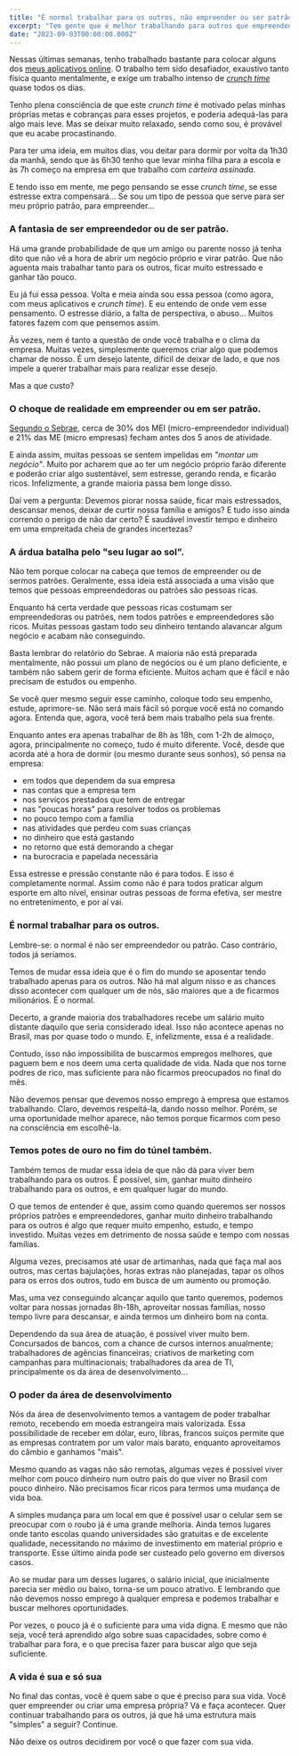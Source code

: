 ```yaml
---
title: "É normal trabalhar para os outros, não empreender ou ser patrão"
excerpt: "Tem gente que é melhor trabalhando para outros que empreendendo. Não há problema trabalhar para os outros e não querer criar sua própria empresa."
date: "2023-09-03T00:00:00.000Z"
---
```


Nessas últimas semanas, tenho trabalhado bastante para colocar alguns dos [meus aplicativos online](/projetos). O trabalho tem sido desafiador, exaustivo tanto física quanto mentalmente, e exige um trabalho intenso de [_crunch time_](https://www.consumidormoderno.com.br/2023/05/19/crunch-time-o-que-e-e-como-as-empresas-podem-evitar/) quase todos os dias.

Tenho plena consciência de que este _crunch time_ é motivado pelas minhas próprias metas e cobranças para esses projetos, e poderia adequá-las para algo mais leve. Mas se deixar muito relaxado, sendo como sou, é provável que eu acabe procastinando.

Para ter uma ideia, em muitos dias, vou deitar para dormir por volta da 1h30 da manhã, sendo que às 6h30 tenho que levar minha filha para a escola e às 7h começo na empresa em que trabalho com _carteira assinada_.

E tendo isso em mente, me pego pensando se esse _crunch time_, se esse estresse extra compensará... Se sou um tipo de pessoa que serve para ser meu próprio patrão, para empreender...

### A fantasia de ser empreendedor ou de ser patrão.

Há uma grande probabilidade de que um amigo ou parente nosso já tenha dito que não vê a hora de abrir um negócio próprio e virar patrão. Que não aguenta mais trabalhar tanto para os outros, ficar muito estressado e ganhar tão pouco.

Eu já fui essa pessoa. Volta e meia ainda sou essa pessoa (como agora, com meus aplicativos e _crunch time_). E eu entendo de onde vem esse pensamento. O estresse diário, a falta de perspectiva, o abuso... Muitos fatores fazem com que pensemos assim.

Às vezes, nem é tanto a questão de onde você trabalha e o clima da empresa. Muitas vezes, simplesmente queremos criar algo que podemos chamar de nosso. É um desejo latente, difícil de deixar de lado, e que nos impele a querer trabalhar mais para realizar esse desejo.

Mas a que custo?

### O choque de realidade em empreender ou em ser patrão.

[Segundo o Sebrae](https://sebrae.com.br/sites/PortalSebrae/artigos/a-taxa-de-sobrevivencia-das-empresas-no-brasil,d5147a3a415f5810VgnVCM1000001b00320aRCRD), cerca de 30% dos MEI (micro-empreendedor individual) e 21% das ME (micro empresas) fecham antes dos 5 anos de atividade.

E ainda assim, muitas pessoas se sentem impelidas em _"montar um negócio"_. Muito por acharem que ao ter um negócio próprio farão diferente e poderão criar algo sustentável, sem estresse, gerando renda, e ficarão ricos. Infelizmente, a grande maioria passa bem longe disso.

Daí vem a pergunta: Devemos piorar nossa saúde, ficar mais estressados, descansar menos, deixar de curtir nossa família e amigos? E tudo isso ainda correndo o perigo de não dar certo? É saudável investir tempo e dinheiro em uma empreitada cheia de grandes incertezas?

### A árdua batalha pelo "seu lugar ao sol".

Não tem porque colocar na cabeça que temos de empreender ou de sermos patrões. Geralmente, essa ideia está associada a uma visão que temos que pessoas empreendedoras ou patrões são pessoas ricas.

Enquanto há certa verdade que pessoas ricas costumam ser empreendedoras ou patrões, nem todos patrões e empreendedores são ricos. Muitas pessoas gastam todo seu dinheiro tentando alavancar algum negócio e acabam não conseguindo.

Basta lembrar do relatório do Sebrae. A maioria não está preparada mentalmente, não possui um plano de negócios ou é um plano deficiente, e também não sabem gerir de forma eficiente. Muitos acham que é fácil e não precisam de estudos ou empenho.

Se você quer mesmo seguir esse caminho, coloque todo seu empenho, estude, aprimore-se. Não será mais fácil só porque você está no comando agora. Entenda que, agora, você terá bem mais trabalho pela sua frente.

Enquanto antes era apenas trabalhar de 8h às 18h, com 1-2h de almoço, agora, principalmente no começo, tudo é muito diferente. Você, desde que acorda até a hora de dormir (ou mesmo durante seus sonhos), só pensa na empresa:

- em todos que dependem da sua empresa
- nas contas que a empresa tem
- nos serviços prestados que tem de entregar
- nas "poucas horas" para resolver todos os problemas
- no pouco tempo com a família
- nas atividades que perdeu com suas crianças
- no dinheiro que está gastando
- no retorno que está demorando a chegar
- na burocracia e papelada necessária

Essa estresse e pressão constante não é para todos. E isso é completamente normal. Assim como não é para todos praticar algum esporte em alto nível, ensinar outras pessoas de forma efetiva, ser mestre no entretenimento, e por aí vai.

### É normal trabalhar para os outros.

Lembre-se: o normal é não ser empreendedor ou patrão. Caso contrário, todos já seríamos.

Temos de mudar essa ideia que é o fim do mundo se aposentar tendo trabalhado apenas para os outros. Não há mal algum nisso e as chances disso acontecer com qualquer um de nós, são maiores que a de ficarmos milionários. É o normal.

Decerto, a grande maioria dos trabalhadores recebe um salário muito distante daquilo que seria considerado ideal. Isso não acontece apenas no Brasil, mas por quase todo o mundo. E, infelizmente, essa é a realidade.

Contudo, isso não impossibilita de buscarmos empregos melhores, que paguem bem e nos deem uma certa qualidade de vida. Nada que nos torne podres de rico, mas suficiente para não ficarmos preocupados no final do mês.

Não devemos pensar que devemos nosso emprego à empresa que estamos trabalhando. Claro, devemos respeitá-la, dando nosso melhor. Porém, se uma oportunidade melhor aparece, não temos porque ficarmos com peso na consciência em escolhê-la.

### Temos potes de ouro no fim do túnel também.

Também temos de mudar essa ideia de que não dá para viver bem trabalhando para os outros. É possível, sim, ganhar muito dinheiro trabalhando para os outros, e em qualquer lugar do mundo.

O que temos de entender é que, assim como quando queremos ser nossos próprios patrões e empreendedores, ganhar muito dinheiro trabalhando para os outros é algo que requer muito empenho, estudo, e tempo investido. Muitas vezes em detrimento de nossa saúde e tempo com nossas famílias.

Alguma vezes, precisamos até usar de artimanhas, nada que faça mal aos outros, mas certas bajulações, horas extras não planejadas, tapar os olhos para os erros dos outros, tudo em busca de um aumento ou promoção.

Mas, uma vez conseguindo alcançar aquilo que tanto queremos, podemos voltar para nossas jornadas 8h-18h, aproveitar nossas famílias, nosso tempo livre para descansar, e ainda termos um dinheiro bom na conta.

Dependendo da sua área de atuação, é possível viver muito bem. Concursados de bancos, com a chance de cursos internos anualmente; trabalhadores de agências financeiras; criativos de marketing com campanhas para multinacionais; trabalhadores da area de TI, principalmente os da área de desenvolvimento...

### O poder da área de desenvolvimento

Nós da área de desenvolvimento temos a vantagem de poder trabalhar remoto, recebendo em moeda estrangeira mais valorizada. Essa possibilidade de receber em dólar, euro, libras, francos suíços permite que as empresas contratem por um valor mais barato, enquanto aproveitamos do câmbio e ganhamos "mais".

Mesmo quando as vagas não são remotas, algumas vezes é possível viver melhor com pouco dinheiro num outro país do que viver no Brasil com pouco dinheiro. Não precisamos ficar ricos para termos uma mudança de vida boa.

A simples mudança para um local em que é possível usar o celular sem se preocupar com o roubo já é uma grande melhoria. Ainda temos lugares onde tanto escolas quando universidades são gratuitas e de excelente qualidade, necessitando no máximo de investimento em material próprio e transporte. Esse último ainda pode ser custeado pelo governo em diversos casos.

Ao se mudar para um desses lugares, o salário inicial, que inicialmente parecia ser médio ou baixo, torna-se um pouco atrativo. E lembrando que não devemos nosso emprego à qualquer empresa e podemos trabalhar e buscar melhores oportunidades.

Por vezes, o pouco já é o suficiente para uma vida digna. E mesmo que não seja, você terá aprendido algo sobre suas capacidades, sobre como é trabalhar para fora, e o que precisa fazer para buscar algo que seja suficiente.

### A vida é sua e só sua

No final das contas, você é quem sabe o que é preciso para sua vida. Você quer empreender ou criar uma empresa própria? Vá e faça acontecer. Quer continuar trabalhando para os outros, já que há uma estrutura mais "simples" a seguir? Continue.

Não deixe os outros decidirem por você o que fazer com sua vida.
